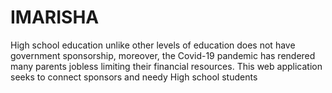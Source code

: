 # IMARISHA
High school education unlike other levels of education does not have government sponsorship, moreover, the Covid-19 pandemic has rendered many parents jobless limiting their financial resources. This web application seeks to connect sponsors and needy High school students
